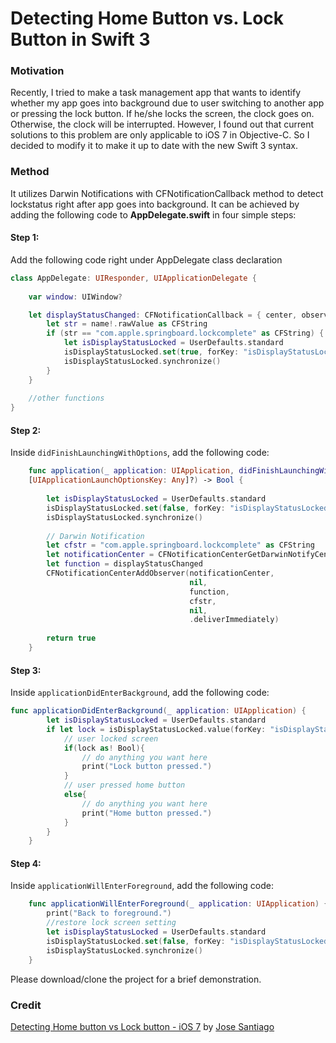 # Detecting Home Button vs. Lock Button in Swift 3

### Motivation

Recently, I tried to make a task management app that wants to identify whether my app goes into background due to user switching to another app or pressing the lock button. If he/she locks the screen, the clock goes on. Otherwise, the clock will be interrupted. However, I found out that current solutions to this problem are only applicable to iOS 7 in Objective-C. So I decided to modify it to make it up to date with the new Swift 3 syntax.

### Method

It utilizes Darwin Notifications with CFNotificationCallback method to detect lockstatus right after app goes into background.
It can be achieved by adding the following code to **AppDelegate.swift** in four simple steps:

#### Step 1:

Add the following code right under AppDelegate class declaration

```swift
class AppDelegate: UIResponder, UIApplicationDelegate {
    
    var window: UIWindow?

    let displayStatusChanged: CFNotificationCallback = { center, observer, name, object, info in
        let str = name!.rawValue as CFString
        if (str == "com.apple.springboard.lockcomplete" as CFString) {
            let isDisplayStatusLocked = UserDefaults.standard
            isDisplayStatusLocked.set(true, forKey: "isDisplayStatusLocked")
            isDisplayStatusLocked.synchronize()
        }
    }
    
    //other functions
}
```

#### Step 2:

Inside `didFinishLaunchingWithOptions`, add the following code:

```swift
    func application(_ application: UIApplication, didFinishLaunchingWithOptions launchOptions:
    [UIApplicationLaunchOptionsKey: Any]?) -> Bool {
        
        let isDisplayStatusLocked = UserDefaults.standard
        isDisplayStatusLocked.set(false, forKey: "isDisplayStatusLocked")
        isDisplayStatusLocked.synchronize()
        
        // Darwin Notification
        let cfstr = "com.apple.springboard.lockcomplete" as CFString
        let notificationCenter = CFNotificationCenterGetDarwinNotifyCenter()
        let function = displayStatusChanged
        CFNotificationCenterAddObserver(notificationCenter,
                                        nil,
                                        function,
                                        cfstr,
                                        nil,
                                        .deliverImmediately)
        
        return true
    }
```

#### Step 3:

Inside `applicationDidEnterBackground`, add the following code:

```swift
func applicationDidEnterBackground(_ application: UIApplication) {      
        let isDisplayStatusLocked = UserDefaults.standard
        if let lock = isDisplayStatusLocked.value(forKey: "isDisplayStatusLocked"){
            // user locked screen
            if(lock as! Bool){            
                // do anything you want here
                print("Lock button pressed.")
            }
            // user pressed home button
            else{            
                // do anything you want here
                print("Home button pressed.")
            }
        }
    }
```

#### Step 4:

Inside `applicationWillEnterForeground`, add the following code:

```swift
    func applicationWillEnterForeground(_ application: UIApplication) {
        print("Back to foreground.")
        //restore lock screen setting
        let isDisplayStatusLocked = UserDefaults.standard
        isDisplayStatusLocked.set(false, forKey: "isDisplayStatusLocked")
        isDisplayStatusLocked.synchronize()  
    }
```

Please download/clone the project for a brief demonstration.

### Credit

[Detecting Home button vs Lock button - iOS 7](https://github.com/binarydev/ios-home-vs-lock-button) by [Jose Santiago](https://github.com/binarydev)
